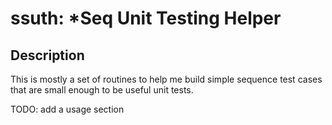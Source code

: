 # ssuth: *Seq Unit Testing Helper

## Description
This is mostly a set of routines to help me build simple sequence test cases
that are small enough to be useful unit tests.

TODO: add a usage section
